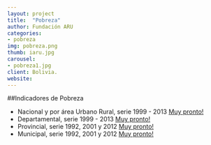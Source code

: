 ```yaml
---
layout: project
title:  "Pobreza"
author: Fundación ARU
categories:
- pobreza
img: pobreza.png
thumb: iaru.jpg
carousel:
- pobreza1.jpg
client: Bolivia.
website: 
---
```

##Indicadores de Pobreza

* Nacional y por área Urbano Rural, serie 1999 - 2013 [Muy pronto!]()
* Departamental, serie 1999 - 2013 [Muy pronto!]()
* Provincial, serie 1992, 2001 y 2012 [Muy pronto!]() 
* Municipal, serie 1992, 2001 y 2012 [Muy pronto!]()

